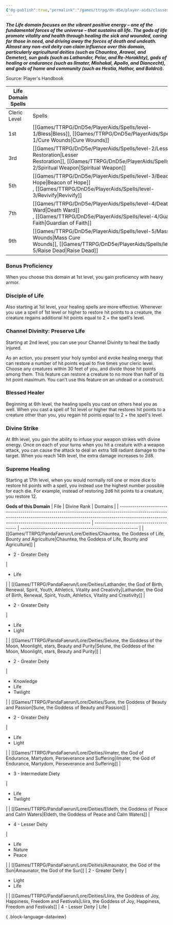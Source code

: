 ```yaml
---
{"dg-publish":true,"permalink":"/games/ttrpg/dn-d5e/player-aids/classes/class-specialisations/cleric-life-domain/","tags":["sub-class","ttrpg/dnd/5e"],"noteIcon":""}
---
```



**_The Life domain focuses on the vibrant positive energy – one of the fundamental forces of the universe – that sustains all life. The gods of life promote vitality and health through healing the sick and wounded, caring for those in need, and driving away the forces of death and undeath. Almost any non-evil deity can claim influence over this domain, particularly agricultural deities (such as Chauntea, Arawai, and Demeter), sun gods (such as Lathander, Pelor, and Re-Horakhty), gods of healing or endurance (such as Ilmater, Mishakal, Apollo, and Diancecht), and gods of home and community (such as Hestia, Hathor, and Boldrci)._**

Source: Player's Handbook

|Life Domain Spells|   |
|---|---|
|Cleric Level|Spells|
|1st|[[Games/TTRPG/DnD5e/PlayerAids/Spells/level-1/Bless\|Bless]], [[Games/TTRPG/DnD5e/PlayerAids/Spells/level-1/Cure Wounds\|Cure Wounds]] |
|3rd|[[Games/TTRPG/DnD5e/PlayerAids/Spells/level-2/Lesser Restoration\|Lesser Restoration]], [[Games/TTRPG/DnD5e/PlayerAids/Spells/level-2/Spiritual Weapon\|Spiritual Weapon]] |
|5th|[[Games/TTRPG/DnD5e/PlayerAids/Spells/level-3/Beacon of Hope\|Beacon of Hope]] , [[Games/TTRPG/DnD5e/PlayerAids/Spells/level-3/Revivify\|Revivify]] |
|7th|[[Games/TTRPG/DnD5e/PlayerAids/Spells/level-4/Death Ward\|Death Ward]] , [[Games/TTRPG/DnD5e/PlayerAids/Spells/level-4/Guardian of Faith\|Guardian of Faith]] |
|9th|[[Games/TTRPG/DnD5e/PlayerAids/Spells/level-5/Mass Cure Wounds\|Mass Cure Wounds]], [[Games/TTRPG/DnD5e/PlayerAids/Spells/level-5/Raise Dead\|Raise Dead]] |

### Bonus Proficiency

When you choose this domain at 1st level, you gain proficiency with heavy armor.

### Disciple of Life

Also starting at 1st level, your healing spells are more effective. Whenever you use a spell of 1st level or higher to restore hit points to a creature, the creature regains additional hit points equal to 2 + the spell's level.

### Channel Divinity: Preserve Life

Starting at 2nd level, you can use your Channel Divinity to heal the badly injured.

As an action, you present your holy symbol and evoke healing energy that can restore a number of hit points equal to five times your cleric level. Choose any creatures within 30 feet of you, and divide those hit points among them. This feature can restore a creature to no more than half of its hit point maximum. You can't use this feature on an undead or a construct.

### Blessed Healer

Beginning at 6th level, the healing spells you cast on others heal you as well. When you cast a spell of 1st level or higher that restores hit points to a creature other than you, you regain hit points equal to 2 + the spell's level.

### Divine Strike

At 8th level, you gain the ability to infuse your weapon strikes with divine energy. Once on each of your turns when you hit a creature with a weapon attack, you can cause the attack to deal an extra 1d8 radiant damage to the target. When you reach 14th level, the extra damage increases to 2d8.

### Supreme Healing

Starting at 17th level, when you would normally roll one or more dice to restore hit points with a spell, you instead use the highest number possible for each die. For example, instead of restoring 2d6 hit points to a creature, you restore 12.

**Gods of this Domain**
| File                                                                                                                                                                                                                         | Divine Rank                              | Domains                                                   |
| ---------------------------------------------------------------------------------------------------------------------------------------------------------------------------------------------------------------------------- | ---------------------------------------- | --------------------------------------------------------- |
| [[Games/TTRPG/PandaFaerun/Lore/Deities/Chauntea, the Goddess of Life, Bounty and Agriculture\|Chauntea, the Goddess of Life, Bounty and Agriculture]]                                                                     | <ul><li>2 - Greater Deity</li></ul>      | <ul><li>Life</li></ul>                                    |
| [[Games/TTRPG/PandaFaerun/Lore/Deities/Lathander, the God of Birth, Renewal, Spirit, Youth, Athletics, Vitality and Creativity\|Lathander, the God of Birth, Renewal, Spirit, Youth, Athletics, Vitality and Creativity]] | <ul><li>2 - Greater Deity</li></ul>      | <ul><li>Life</li><li>Light</li></ul>                      |
| [[Games/TTRPG/PandaFaerun/Lore/Deities/Selune, the Goddess of the Moon, Moonlight, stars, Beauty and Purity\|Selune, the Goddess of the Moon, Moonlight, stars, Beauty and Purity]]                                       | <ul><li>2 - Greater Deity</li></ul>      | <ul><li>Knowledge</li><li>Life</li><li>Twilight</li></ul> |
| [[Games/TTRPG/PandaFaerun/Lore/Deities/Sune, the Goddess of Beauty and Passion\|Sune, the Goddess of Beauty and Passion]]                                                                                                 | <ul><li>2 - Greater Deity</li></ul>      | <ul><li>Life</li><li>Light</li></ul>                      |
| [[Games/TTRPG/PandaFaerun/Lore/Deities/ilmater, the God of Endurance, Martydom, Perseverance and Suffering\|ilmater, the God of Endurance, Martydom, Perseverance and Suffering]]                                         | <ul><li>3 - Intermediate Diety</li></ul> | <ul><li>Life</li><li>Twilight</li></ul>                   |
| [[Games/TTRPG/PandaFaerun/Lore/Deities/Eldeth, the Goddess of Peace and Calm Waters\|Eldeth, the Goddess of Peace and Calm Waters]]                                                                                       | <ul><li>4 - Lesser Deity</li></ul>       | <ul><li>Life</li><li>Nature</li><li>Peace</li></ul>       |
| [[Games/TTRPG/PandaFaerun/Lore/Deities/Amaunator,  the God of the Sun\|Amaunator,  the God of the Sun]]                                                                                                                   | 2 - Greater Deity                        | <ul><li>Light</li><li>Life</li></ul>                      |
| [[Games/TTRPG/PandaFaerun/Lore/Deities/Lliira, the Goddess of Joy, Happiness, Freedom and Festivals\|Lliira, the Goddess of Joy, Happiness, Freedom and Festivals]]                                                       | 4 - Lesser Deity                         | Life                                                      |

{ .block-language-dataview}